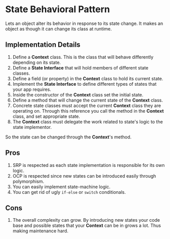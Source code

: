 # State Behavioral Pattern

Lets an object alter its behavior in response to its state change. It makes an object as though it can change its class at runtime.

## Implementation Details

1. Define a **Context** class. This is the class that will behave differently depending on its state.
2. Define a **State Interface** that will hold members of different state classes.
3. Define a field (or property) in the **Context** class to hold its current state.
4. Implement the **State Interface** to define different types of states that your app requires.
5. Inside the constructor of the **Context** class set the initial state.
6. Define a method that will change the current state of the **Context** class.
7. Concrete state classes must accept the current **Context** class they are operating on. Through this reference you call the method in the **Context** class, and set appropriate state.
8. The **Context** class must delegate the work related to state's logic to the state implementor.

So the state can be changed through the **Context**'s method.

## Pros

1. SRP is respected as each state implementation is responsible for its own logic.
2. OCP is respected since new states can be introduced easily through polymorphism.
3. You can easily implement state-machine logic.
4. You can get rid of ugly `if-else` or `switch` conditionals.

## Cons

1. The overall complexity can grow. By introducing new states your code base and possible states that your **Context** can be in grows a lot. Thus making maintenance hard.
